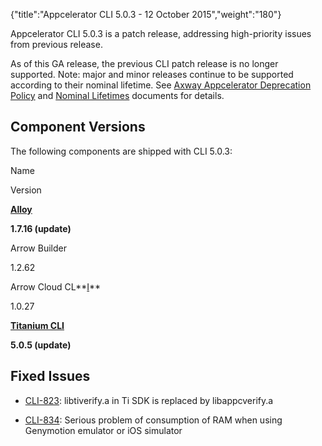{"title":"Appcelerator CLI 5.0.3 - 12 October 2015","weight":"180"}

Appcelerator CLI 5.0.3 is a patch release, addressing high-priority issues from previous release.

As of this GA release, the previous CLI patch release is no longer supported. Note: major and minor releases continue to be supported according to their nominal lifetime. See [Axway Appcelerator Deprecation Policy](/docs/appc/AMPLIFY_Appcelerator_Services_Overview/Axway_Appcelerator_Deprecation_Policy/) and [Nominal Lifetimes](/docs/appc/AMPLIFY_Appcelerator_Services_Overview/Axway_Appcelerator_Product_Lifecycle/#NominalLifetimes) documents for details.

## Component Versions

The following components are shipped with CLI 5.0.3:

Name

Version

**[Alloy](https://github.com/appcelerator/alloy/releases)**

**1.7.16 (update)**

Arrow Builder

1.2.62

Arrow Cloud CL**[I](/docs/appc/AMPLIFY_Runtime_Services/AMPLIFY_Runtime_Services_Release_Notes/)**

1.0.27

**[Titanium CLI](https://github.com/appcelerator/titanium/releases)**

**5.0.5 (update)**

## Fixed Issues

* [CLI-823](https://jira.appcelerator.org/browse/CLI-823): libtiverify.a in Ti SDK is replaced by libappcverify.a

* [CLI-834](https://jira.appcelerator.org/browse/CLI-834): Serious problem of consumption of RAM when using Genymotion emulator or iOS simulator
